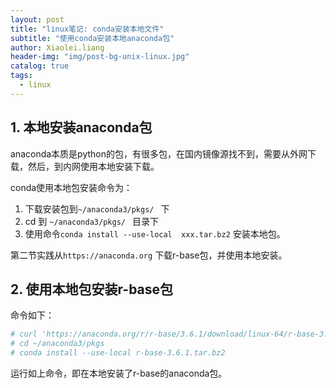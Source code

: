 ```yaml
---
layout: post
title: "linux笔记: conda安装本地文件"
subtitle: "使用conda安装本地anaconda包"
author: Xiaolei.liang
header-img: "img/post-bg-unix-linux.jpg"
catalog: true
tags:
  - linux
---
```

## 1. 本地安装anaconda包

anaconda本质是python的包，有很多包，在国内镜像源找不到，需要从外网下载，然后，到内网使用本地安装下载。

conda使用本地包安装命令为：

1. 下载安装包到``~/anaconda3/pkgs/ `` 下
2. cd 到 ``~/anaconda3/pkgs/ `` 目录下
3. 使用命令``conda install --use-local  xxx.tar.bz2`` 安装本地包。

第二节实践从``https://anaconda.org`` 下载r-base包，并使用本地安装。

## 2. 使用本地包安装r-base包

命令如下：

```bash
# curl 'https://anaconda.org/r/r-base/3.6.1/download/linux-64/r-base-3.6.1-h9bb98a2_1.tar.bz2' -Lo ~/anaconda3/pkgs/r-base-3.6.1.tar.bz2
# cd ~/anaconda3/pkgs
# conda install --use-local r-base-3.6.1.tar.bz2
```

运行如上命令，即在本地安装了r-base的anaconda包。


